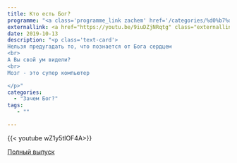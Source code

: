 ```yaml
---
title: Кто есть Бог?
programme: "<a class='programme_link zachem' href='/categories/%d0%b7%d0%b0%d1%87%d0%b5%d0%bc-%d0%b1%d0%be%d0%b3'>Зачем Бог?</a>"
externallink: <a href="https://youtu.be/9iuDZjNRqtg" class="externallink" target="_blank">Полный выпуск </a>
date: 2019-10-13
description: "<p class='text-card'>
Нельзя предугадать то, что познается от Бога сердцем
<br>
А Вы свой ум видели?
<br>
Мозг - это супер компьютер

</p>"
categories:
  - "Зачем Бог?"
tags:
   - ""

---
```

{{< youtube wZ1y5tlOF4A>}}





<!--more-->

<div class='border-botton'><a href='https://youtu.be/94_hEoA0FGU' class='sample'>Полный выпуск</a></div>